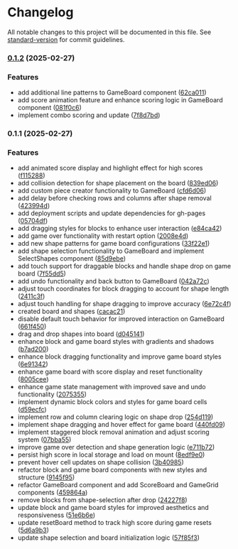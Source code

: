 # Changelog

All notable changes to this project will be documented in this file. See [standard-version](https://github.com/conventional-changelog/standard-version) for commit guidelines.

### [0.1.2](https://github.com/leonardoad/BlockBlast/compare/v0.1.1...v0.1.2) (2025-02-27)


### Features

* add additional line patterns to GameBoard component ([62ca011](https://github.com/leonardoad/BlockBlast/commit/62ca011db3f295d67b8af1793476bd48fabe862d))
* add score animation feature and enhance scoring logic in GameBoard component ([081f0c6](https://github.com/leonardoad/BlockBlast/commit/081f0c6d001fd3724f49735ad2fca5be74e75b24))
* implement combo scoring and update ([7f8d7bd](https://github.com/leonardoad/BlockBlast/commit/7f8d7bd35a2a51df58866b94cb3e2a4e25fdf8e6))

### 0.1.1 (2025-02-27)


### Features

* add animated score display and highlight effect for high scores ([f115288](https://github.com/leonardoad/BlockBlast/commit/f1152880a2ae0b1e5ca198c59fd16f1957d7fe0f))
* add collision detection for shape placement on the board ([839ed06](https://github.com/leonardoad/BlockBlast/commit/839ed067415451628c535c0cb1e93bc11f171c30))
* add custom piece creator functionality to GameBoard ([cfd6d06](https://github.com/leonardoad/BlockBlast/commit/cfd6d067bd68a9eee412d5bf81e09e7e817086e7))
* add delay before checking rows and columns after shape removal ([423994d](https://github.com/leonardoad/BlockBlast/commit/423994d3a2c5c63841495e9b1783584db4a77eb7))
* add deployment scripts and update dependencies for gh-pages ([05704df](https://github.com/leonardoad/BlockBlast/commit/05704df345d8b8b15ec56e1bdbb5650eed4a14f5))
* add dragging styles for blocks to enhance user interaction ([e84ca42](https://github.com/leonardoad/BlockBlast/commit/e84ca423678b48c62ab2fe15582c771eb697b5b0))
* add game over functionality with restart option ([2008e4d](https://github.com/leonardoad/BlockBlast/commit/2008e4d31cd6b4cd31a37bfe44baf3d4286039ca))
* add new shape patterns for game board configurations ([33f22e1](https://github.com/leonardoad/BlockBlast/commit/33f22e17f0ec72a23e2a55c48e2bc81a2dd3dbdf))
* add shape selection functionality to GameBoard and implement SelectShapes component ([85d9ebe](https://github.com/leonardoad/BlockBlast/commit/85d9ebeaf009ee57d13bf1823d06a9cb7eefec84))
* add touch support for draggable blocks and handle shape drop on game board ([7f55dd5](https://github.com/leonardoad/BlockBlast/commit/7f55dd50a3b18b22f9dbfb6599ffc6b72821d9a1))
* add undo functionality and back button to GameBoard ([042a72c](https://github.com/leonardoad/BlockBlast/commit/042a72c11d09f2c3890dd749eb0ea5694f1d4911))
* adjust touch coordinates for block dragging to account for shape length ([2411c3f](https://github.com/leonardoad/BlockBlast/commit/2411c3fa1618b211e06accb4cf184a14e65b1861))
* adjust touch handling for shape dragging to improve accuracy ([6e72c4f](https://github.com/leonardoad/BlockBlast/commit/6e72c4f1e6c0f6b6a5b43aba2a2e74efcb1fb201))
* created board and shapes ([cacac21](https://github.com/leonardoad/BlockBlast/commit/cacac21704bd5c7a4c152bf812e2e31af70b7d04))
* disable default touch behavior for improved interaction on GameBoard ([661f450](https://github.com/leonardoad/BlockBlast/commit/661f4509bc4b66a72b0a45c0f509bfad78de7090))
* drag and drop shapes into board ([d045141](https://github.com/leonardoad/BlockBlast/commit/d045141930ef8ca933615597e81a30b7bc92e945))
* enhance block and game board styles with gradients and shadows ([b7ad200](https://github.com/leonardoad/BlockBlast/commit/b7ad200c9d21247e44503555280c4ae43a22885e))
* enhance block dragging functionality and improve game board styles ([6e91342](https://github.com/leonardoad/BlockBlast/commit/6e913426c2952f0428d3f7f8e227dd41c619e697))
* enhance game board with score display and reset functionality ([8005cee](https://github.com/leonardoad/BlockBlast/commit/8005cee82f7eaf48e1fc0c7eba012880f5b39476))
* enhance game state management with improved save and undo functionality ([2075355](https://github.com/leonardoad/BlockBlast/commit/2075355fa54daf6c9f5b8b6085e6c17132ec41e0))
* implement dynamic block colors and styles for game board cells ([d59ecfc](https://github.com/leonardoad/BlockBlast/commit/d59ecfc3ffd363808af2f8dc0299fc1b521030c9))
* implement row and column clearing logic on shape drop ([254d119](https://github.com/leonardoad/BlockBlast/commit/254d119206340275a7b684657b9c08de5bfc88a2))
* implement shape dragging and hover effect for game board ([440fd09](https://github.com/leonardoad/BlockBlast/commit/440fd09831622cb024058638daabece61517bfab))
* implement staggered block removal animation and adjust scoring system ([07bba55](https://github.com/leonardoad/BlockBlast/commit/07bba55f16e2166e5307020ab391a6a90f36d265))
* improve game over detection and shape generation logic ([e711b72](https://github.com/leonardoad/BlockBlast/commit/e711b7227450e690437de8be25e50d0eae5d3f79))
* persist high score in local storage and load on mount ([8edf9e0](https://github.com/leonardoad/BlockBlast/commit/8edf9e0bb7850bf6de089629e7bfbf28df8f96ae))
* prevent hover cell updates on shape collision ([3b40985](https://github.com/leonardoad/BlockBlast/commit/3b40985a0f4afc0dc3f50aab13f3c34e0f92fbae))
* refactor block and game board components with new styles and structure ([9145f95](https://github.com/leonardoad/BlockBlast/commit/9145f95843795927032618dc1d3dd1083514933a))
* refactor GameBoard component and add ScoreBoard and GameGrid components ([459864a](https://github.com/leonardoad/BlockBlast/commit/459864a32d750caa2bc4169ed441a84841163cff))
* remove blocks from shape-selection after drop ([24227f8](https://github.com/leonardoad/BlockBlast/commit/24227f813e1f14fae6569e3720a01e4eff252f1b))
* update block and game board styles for improved aesthetics and responsiveness ([51e6b6e](https://github.com/leonardoad/BlockBlast/commit/51e6b6e7f251f0b2cb89e0aef4634f0ce2f86d98))
* update resetBoard method to track high score during game resets ([5d6a9b3](https://github.com/leonardoad/BlockBlast/commit/5d6a9b3402270bfc371150b9ee7253def6f05baf))
* update shape selection and board initialization logic ([57f85f3](https://github.com/leonardoad/BlockBlast/commit/57f85f3f46bb0685fc00d71f38077d201ce9f88b))
